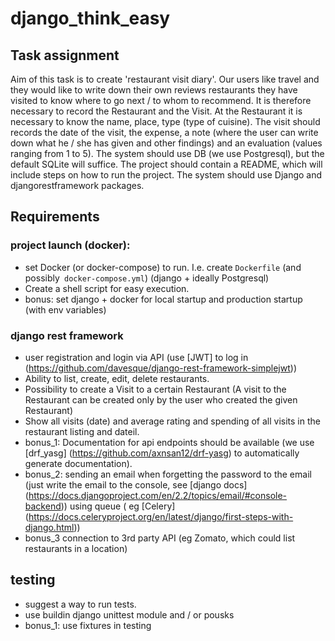 # django_think_easy

## Task assignment
Aim of this task is to create 'restaurant visit diary'. Our users like travel and they would like to write down their own reviews restaurants they have visited to know where to go next / to whom to recommend. It is therefore necessary to record the Restaurant and the Visit. At the Restaurant it is necessary to know the name, place, type (type of cuisine). The visit should records the date of the visit, the expense, a note (where the user can write down what he / she has given and other findings) and an evaluation (values ​​ranging from 1 to 5).
The system should use DB (we use Postgresql), but the default SQLite will suffice. The project should contain a README, which will include steps on how to run the project. The system should use Django and djangorestframework packages.
## Requirements
### project launch (docker):
- set Docker (or docker-compose) to run. I.e. create `Dockerfile` (and possibly` docker-compose.yml`) (django + ideally Postgresql)
- Create a shell script for easy execution.
- bonus: set django + docker for local startup and production startup (with env variables)
### django rest framework
- user registration and login via API (use [JWT] to log in (https://github.com/davesque/django-rest-framework-simplejwt))
- Ability to list, create, edit, delete restaurants.
- Possibility to create a Visit to a certain Restaurant (A visit to the Restaurant can be created only by the user who created the given Restaurant)
- Show all visits (date) and average rating and spending of all visits in the restaurant listing and dateil.
- bonus_1: Documentation for api endpoints should be available (we use [drf_yasg] (https://github.com/axnsan12/drf-yasg) to automatically generate documentation).
- bonus_2: sending an email when forgetting the password to the email (just write the email to the console, see [django docs] (https://docs.djangoproject.com/en/2.2/topics/email/#console-backend)) using queue ( eg [Celery] (https://docs.celeryproject.org/en/latest/django/first-steps-with-django.html))
- bonus_3 connection to 3rd party API (eg Zomato, which could list restaurants in a location)
## testing
- suggest a way to run tests.
- use buildin django unittest module and / or pousks
- bonus_1: use fixtures in testing